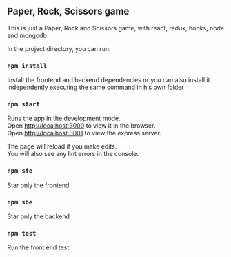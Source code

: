 
## Paper, Rock, Scissors game
This is just a Paper, Rock and Scissors game, with react, redux, hooks, node and mongodb

In the project directory, you can run:
### `npm install`

Install the frontend and backend dependencies or you can also install it independently executing the same command in his own folder

### `npm start`

Runs the app in the development mode.<br>
Open [http://localhost:3000](http://localhost:3000) to view it in the browser. <br>
Open [http://localhost:3001](http://localhost:3001) to view the express server.

The page will reload if you make edits.<br>
You will also see any lint errors in the console.

### `npm sfe`

Star only the frontend

### `npm sbe`

Star only the backend

### `npm test`

Run the front end test